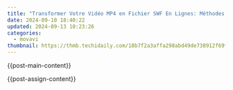 ```yaml
---
title: "Transformer Votre Vidéo MP4 en Fichier SWF En Lignes: Méthodes Facilement Accessibles"
date: 2024-09-10 18:40:22
updated: 2024-09-13 10:23:26
categories:
  - movavi
thumbnail: https://thmb.techidaily.com/18b7f2a3affa298abd49de738912f69fd84b1ae730be3c4356f4b4963bc95eed.jpg
---
```


{{post-main-content}}

<ins class="adsbygoogle"
     style="display:block"
     data-ad-format="autorelaxed"
     data-ad-client="ca-pub-7571918770474297"
     data-ad-slot="1223367746"></ins>

{{post-assign-content}}

<ins class="adsbygoogle"
     style="display:block"
     data-ad-client="ca-pub-7571918770474297"
     data-ad-slot="8358498916"
     data-ad-format="auto"
     data-full-width-responsive="true"></ins>
